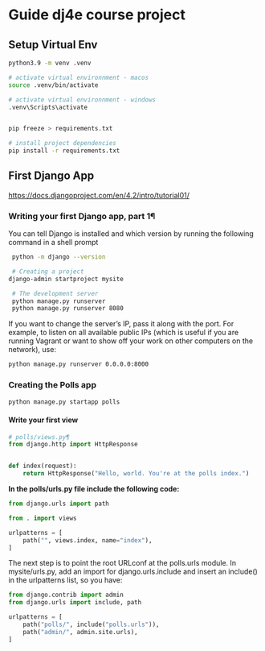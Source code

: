 

# Guide dj4e course project

## Setup Virtual Env
```sh
python3.9 -m venv .venv

# activate virtual environnment - macos
source .venv/bin/activate

# activate virtual environnment - windows
.venv\Scripts\activate


pip freeze > requirements.txt

# install project dependencies
pip install -r requirements.txt
```


## First Django App
https://docs.djangoproject.com/en/4.2/intro/tutorial01/ 


### Writing your first Django app, part 1¶

You can tell Django is installed and which version by running the following command in a shell prompt
```sh
 python -m django --version

 # Creating a project
django-admin startproject mysite

 # The development server
 python manage.py runserver
 python manage.py runserver 8080
```

If you want to change the server’s IP, pass it along with the port. For example, to listen on all available public IPs (which is useful if you are running Vagrant or want to show off your work on other computers on the network), use:
```sh
python manage.py runserver 0.0.0.0:8000
```

### Creating the Polls app

```sh
python manage.py startapp polls
```

#### Write your first view

```py
# polls/views.py¶
from django.http import HttpResponse


def index(request):
    return HttpResponse("Hello, world. You're at the polls index.")
```

**In the polls/urls.py file include the following code:**
```py
from django.urls import path

from . import views

urlpatterns = [
    path("", views.index, name="index"),
]
```


The next step is to point the root URLconf at the polls.urls module. In mysite/urls.py, add an import for django.urls.include and insert an include() in the urlpatterns list, so you have:
```py
from django.contrib import admin
from django.urls import include, path

urlpatterns = [
    path("polls/", include("polls.urls")),
    path("admin/", admin.site.urls),
]
```
